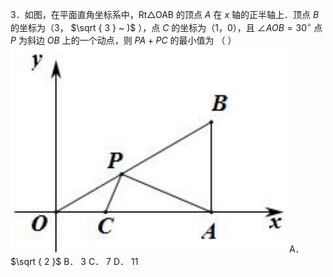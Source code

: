 3．如图，在平面直角坐标系中，Rt△OAB 的顶点 $A$ 在 $x$ 轴的正半轴上．顶点 $B$ 的坐标为（3， $\sqrt { 3 } ~ )$ ），点 $C$ 的坐标为（1，0），且 $\angle A O B { = } 3 0 ^ { \circ }$ 点 $P$ 为斜边 $O B$ 上的一个动点，则 $P A { + } P C$ 的最小值为
（ ）
![](<../../qs_image_DB/专题2-1__将军饮马等8类常见最值问题（解析版）/08a47d93b52cc9e4f03af879024b40a07fb8fb4cc1aae7f1b35e8ad1e7a1783c.jpg>)
A． $\sqrt { 2 }$ B． 3 C． 7 D． 11

